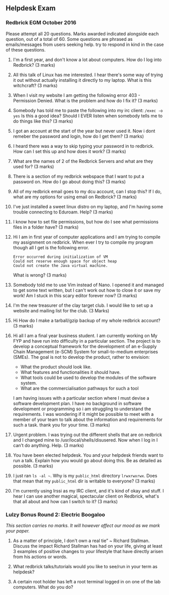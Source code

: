 ## Helpdesk Exam
### Redbrick EGM October 2016

Please attempt all 20 questions. Marks awarded indicated alongside each question, out of a total of 60.
Some questions are phrased as emails/messages from users seeking help. try to respond in kind in the case of these questions.

1. I'm a first year, and don't know a lot about computers. How do I log into Redbrick? (3 marks)

2. All this talk of Linux has me interested. I hear there's some way of trying it out without actually installing it directly to my laptop.
What is this witchcraft? (3 marks)

3. When I visit my website I am getting the following error 403 - Permission Denied.
What is the problem and how do I fix it? (3 marks)

4. Somebody has told me to paste the following into my irc client:
    `/exec -o yes`
   Is this a good idea? Should I EVER listen when somebody tells me to do things like this? (3 marks)

5. I got an account at the start of the year but never used it. Now i dont remeber the password and login, how do I get them? (3 marks)

6. I heard there was a way to skip typing your password in to redbrick. How can I set this up and how does it work? (3 marks)

7. What are the names of 2 of the Redbrick Servers and what are they used for? (3 marks)

8. There is a section of my redbrick webspace that I want to put a password on.
How do I go about doing this? (3 marks)

9. All of my redbrick email goes to my dcu account, can I stop this?
If I do, what are my options for using email on Redbrick? (3 marks)

10. I've just installed a sweet linux distro on my laptop, and I'm having some trouble connecting to Eduroam. Help? (3 marks)

11. I know how to set file permissions, but how do I see what permissions files in a folder have? (3 marks)

12. Hi I am in first year of computer applications and I am trying to compile my assignment on redbrick.
When ever I try to compile my program though all I get is the following error.

    ```
    Error occurred during initialization of VM
    Could not reserve enough space for object heap
    Could not create the Java virtual machine.
    ```
    What is wrong? (3 marks)

13. Somebody told me to use Vim instead of Nano. I opened it and managed to get some text written, but I can't work out how to close it or save my work! Am I stuck in this scary editor forever now? (3 marks)

14. I'm the new treasurer of the clay target club. I would like to set up a website and mailing list for the club. (3 Marks)

15. Hi
    How do I make a tarball/gzip backup of my whole redbrick account? (3 marks)

16. Hi all
 I am a final year business student.
 I am currently working on My FYP and have run into difficulty in a particular section.
 The project is to develop a conceptual framework for the development of an e-Supply Chain Management (e-SCM) System for small-to-medium enterprises (SMEs).
 The goal is not to develop the product, rather to envision:
    - What the product should look like.
    - What features and functionalities it should have.
    - What tools could be used to develop the modules of the software system.
    - What are the commercialisation pathways for such a tool

	I am having issues with a particular section where I must devise a software development plan. I have no background in software development or programming so i am struggling to understand the requirements.
	I was wondering if it might be possible to meet with a member of your team to talk about the information and requirements for such a task. thank you for your time. (3 marks)

17. Urgent problem. I was trying out the different shells that are on redbrick and I changed mine to /usr/local/shells/disusered. Now when I log in I can’t do anything. Help. (3 marks)

18. You have been elected helpdesk. You and your helpdesk friends want to run a talk.
Explain how you would go about doing this. Be as detailed as possible. (3 marks)

19. I just ran `ls -al ~`. Why is my `public_html` directory `lrwxrwxrwx`. Does that mean that my `public_html` dir is writable to everyone? (3 marks)

20. I'm currently using Irssi as my IRC client, and it's kind of okay and stuff. I hear I can use another magical, spectacular client on Redbrick,
what's that all about and how can I switch to it? (3 marks)


### Lulzy Bonus Round 2: Electric Boogaloo

_This section carries no marks. It will however affect our mood as we mark your paper._

1. As a matter of principle, I don't own a real tie” ~ Richard Stallman.
Discuss the impact Richard Stallman has had on your life, giving at least 3 examples of positive changes to your lifestyle that have directly arisen from his actions or words.

2. What redbrick talks/tutorials would you like to see/run in your term as helpdesk?

3. A certain root holder has left a root terminal logged in on one of the lab computers. What do you do?

